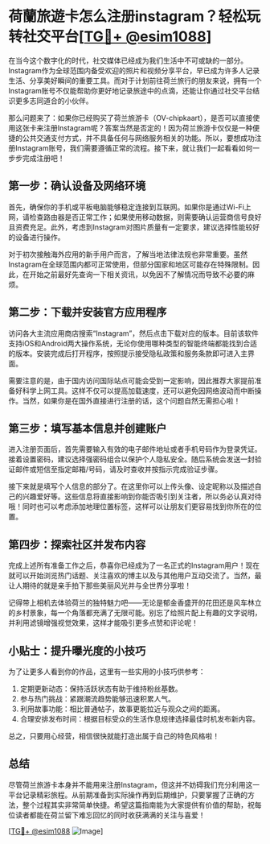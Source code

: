 # 荷蘭旅遊卡怎么注册instagram？轻松玩转社交平台[[TG💪+ @esim1088](https://t.me/s/esim1088)]

在当今这个数字化的时代，社交媒体已经成为我们生活中不可或缺的一部分。Instagram作为全球范围内备受欢迎的照片和视频分享平台，早已成为许多人记录生活、分享美好瞬间的重要工具。而对于计划前往荷兰旅行的朋友来说，拥有一个Instagram账号不仅能帮助你更好地记录旅途中的点滴，还能让你通过社交平台结识更多志同道合的小伙伴。

那么问题来了：如果你已经购买了荷兰旅游卡（OV-chipkaart），是否可以直接使用这张卡来注册Instagram呢？答案当然是否定的！因为荷兰旅游卡仅仅是一种便捷的公共交通支付方式，并不具备任何与网络服务相关的功能。所以，要想成功注册Instagram账号，我们需要遵循正常的流程。接下来，就让我们一起看看如何一步步完成注册吧！

## 第一步：确认设备及网络环境

首先，确保你的手机或平板电脑能够稳定连接到互联网。如果你是通过Wi-Fi上网，请检查路由器是否正常工作；如果使用移动数据，则需要确认运营商信号良好且资费充足。此外，考虑到Instagram对图片质量有一定要求，建议选择性能较好的设备进行操作。

对于初次接触海外应用的新手用户而言，了解当地法律法规也非常重要。虽然Instagram在全球范围内都可正常使用，但部分国家和地区可能存在特殊限制。因此，在开始之前最好先查询一下相关资讯，以免因不了解情况而导致不必要的麻烦。

## 第二步：下载并安装官方应用程序

访问各大主流应用商店搜索“Instagram”，然后点击下载对应的版本。目前该软件支持iOS和Android两大操作系统，无论你使用哪种类型的智能终端都能找到合适的版本。安装完成后打开程序，按照提示接受隐私政策和服务条款即可进入主界面。

需要注意的是，由于国内访问国际站点可能会受到一定影响，因此推荐大家提前准备好科学上网工具。这样不仅可以提高加载速度，还可以避免因网络波动而中断操作。当然，如果你是在国外直接进行注册的话，这个问题自然无需担心啦！

## 第三步：填写基本信息并创建账户

进入注册页面后，首先需要输入有效的电子邮件地址或者手机号码作为登录凭证。接着设置密码，建议选择强密码组合以保护个人隐私安全。随后系统会发送一封验证邮件或短信至指定邮箱/号码，请及时查收并按指示完成验证步骤。

接下来就是填写个人信息的部分了。在这里你可以上传头像、设定昵称以及描述自己的兴趣爱好等。这些信息将直接影响到你能否吸引到关注者，所以务必认真对待哦！同时也可以考虑添加地理位置标签，这样可以让朋友们更容易找到你所在的位置。

## 第四步：探索社区并发布内容

完成上述所有准备工作之后，恭喜你已经成为了一名正式的Instagram用户！现在就可以开始浏览热门话题、关注喜欢的博主以及与其他用户互动交流了。当然，最让人期待的就是亲手拍下那些美丽风光并与全世界分享啦！

记得带上相机去体验荷兰的独特魅力吧——无论是郁金香盛开的花田还是风车林立的乡村景象，每一个角落都充满了无限可能。别忘了给照片配上有趣的文字说明，并利用滤镜增强视觉效果，这样才能吸引更多点赞和评论呢！

## 小贴士：提升曝光度的小技巧

为了让更多人看到你的作品，这里有一些实用的小技巧供参考：

1. 定期更新动态：保持活跃状态有助于维持粉丝基数。
2. 参与热门挑战：紧跟潮流趋势能够迅速积累人气。
3. 利用故事功能：相比普通帖子，故事更能拉近与观众之间的距离。
4. 合理安排发布时间：根据目标受众的生活作息规律选择最佳时机发布新内容。

总之，只要用心经营，相信很快就能打造出属于自己的特色风格啦！

## 总结

尽管荷兰旅游卡本身并不能用来注册Instagram，但这并不妨碍我们充分利用这一平台记录精彩旅程。从前期准备到实际操作再到后期维护，只要掌握了正确的方法，整个过程其实非常简单快捷。希望这篇指南能为大家提供有价值的帮助，祝每位读者都能在荷兰留下难忘回忆的同时收获满满的关注与喜爱！

[[TG💪+ @esim1088](https://t.me/s/esim1088) ![Image](https://i.postimg.cc/4NQfJmqS/Snipaste-2025-05-13-00-14-12.png)]